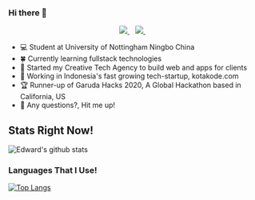 ### Hi there 👋


<p align='center'>
  
  <a href="https://www.linkedin.com/in/edwardtanoto/">
    <img src="https://img.shields.io/badge/linkedin-%230077B5.svg?&style=for-the-badge&logo=linkedin&logoColor=white" />
  </a>&nbsp;&nbsp;
  <a href="https://instagram.com/edwardtanotoo">
    <img src="https://img.shields.io/badge/instagram-%23E4405F.svg?&style=for-the-badge&logo=instagram&logoColor=white" />        
  </a>&nbsp;&nbsp;
  
</p>

- 💻 Student at University of Nottingham Ningbo China
- 🍀 Currently learning fullstack technologies
- 💎 Started my Creative Tech Agency to build web and apps for clients
- 🚀 Working in Indonesia's fast growing tech-startup, kotakode.com
- 🏆 Runner-up of Garuda Hacks 2020, A Global Hackathon based in California, US
- 👯 Any questions?, Hit me up!

## Stats Right Now!

![Edward's github stats](https://github-readme-stats.adryinkcartridge.vercel.app//api?username=edwardtanoto&count_private=true&show_icons=true&theme=cobalt)

### Languages That I Use!

[![Top Langs](https://github-readme-stats.adryinkcartridge.vercel.app/api/top-langs/?username=edwardtanoto&layout=compact)](https://github.com/edwardtanoto)
